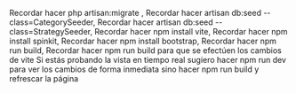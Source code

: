Recordar hacer php artisan:migrate ,
Recordar hacer artisan db:seed --class=CategorySeeder,
Recordar hacer artisan db:seed --class=StrategySeeder,
Recordar hacer npm install vite,
Recordar hacer npm install spinkit,
Recordar hacer npm install bootstrap,
Recordar hacer npm run build,
Recordar hacer npm run build para que se efectúen los cambios de vite
Si estás probando la vista en tiempo real sugiero hacer npm run dev para ver los cambios de forma inmediata sino hacer npm run build y refrescar la página
